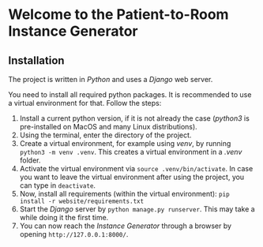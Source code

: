 # Welcome to the Patient-to-Room Instance Generator

## Installation
The project is written in *Python* and uses a *Django* web server.

You need to install all required python packages.
It is recommended to use a virtual environment for that.
Follow the steps:
1. Install a current python version, if it is not already the case (*python3* is pre-installed on MacOS and many Linux distributions).
1. Using the terminal, enter the directory of the project.
1. Create a virtual environment, for example using *venv*, by running `python3 -m venv .venv`. This creates a virtual environment in a *.venv* folder.
1. Activate the virtual environment via `source .venv/bin/activate`. In case you want to leave the virtual environment after using the project, you can type in `deactivate`.
1. Now, install all requirements (within the virtual environment): `pip install -r website/requirements.txt`
1. Start the *Django* server by `python manage.py runserver`. This may take a while doing it the first time.
1. You can now reach the *Instance Generator* through a browser by opening `http://127.0.0.1:8000/`.